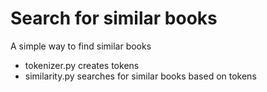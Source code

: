 # Search for similar books

A simple way to find similar books

- tokenizer.py creates tokens
- similarity.py searches for similar books based on tokens

